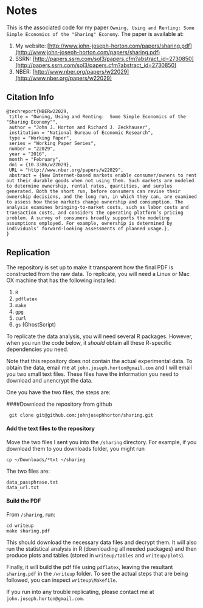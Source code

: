 # Notes

This is the associated code for my paper  ``Owning, Using and Renting: Some Simple Economics of the "Sharing" Economy``.
The paper is available at:

1. My website: [http://www.john-joseph-horton.com/papers/sharing.pdf](http://www.john-joseph-horton.com/papers/sharing.pdf)
1. SSRN: [http://papers.ssrn.com/sol3/papers.cfm?abstract_id=2730850](http://papers.ssrn.com/sol3/papers.cfm?abstract_id=2730850)
1. NBER: [http://www.nber.org/papers/w22029](http://www.nber.org/papers/w22029)

## Citation Info

```
@techreport{NBERw22029,
 title = "Owning, Using and Renting:  Some Simple Economics of the "Sharing Economy"",
 author = "John J. Horton and Richard J. Zeckhauser",
 institution = "National Bureau of Economic Research",
 type = "Working Paper",
 series = "Working Paper Series",
 number = "22029",
 year = "2016",
 month = "February",
 doi = {10.3386/w22029},
 URL = "http://www.nber.org/papers/w22029",
 abstract = {New Internet-based markets enable consumer/owners to rent out their durable goods when not using them. Such markets are modeled to determine ownership, rental rates, quantities, and surplus generated. Both the short run, before consumers can revise their ownership decisions, and the long run, in which they can, are examined to assess how these markets change ownership and consumption. The analysis examines bringing-to-market costs, such as labor costs and transaction costs, and considers the operating platform’s pricing problem. A survey of consumers broadly supports the modeling assumptions employed. For example, ownership is determined by individuals’ forward-looking assessments of planned usage.},
}	  

```

## Replication

The repository is set up to make it transparent how the final PDF is constructed from the raw data. 
To replicate, you will need a Linux or Mac OX machine that has the following installed:

1. `R`
1. `pdflatex`
1. `make`
1. `gpg`
1. `curl`
1. `gs` (GhostScript)

To replicate the data analysis, you will need several R packages.
However, when you run the code below, it *should* obtain all these R-specific dependencies you need. 

Note that this repository does not contain the actual experimental data.
To obtain the data, email me at `john.joseph.horton@gmail.com` and I will email you two small text files.
These files have the information you need to download and unencrypt the data. 

One you have the two files, the steps are:

####Download the repository from github
```
 git clone git@github.com:johnjosephhorton/sharing.git 
```
#### Add the text files to the repository
Move the two files I sent you into the `/sharing` directory.
For example, if you download them to you downloads folder, you might run
```
cp ~/Downloads/*txt ~/sharing
```
The two files are: 
```
data_passphrase.txt
data_url.txt
```
#### Build the PDF
From `/sharing`, run: 
```
cd writeup
make sharing.pdf
```
This should download the necessary data files and decrypt them.
It will also run the statistical analysis in R (downloading all needed packages) and then produce plots and tables (stored in `writeup/tables` and `writeup/plots`). 

Finally, it will build the pdf file using `pdflatex`, leaving the resultant `sharing.pdf` in the `/writeup` folder.
To see the actual steps that are being followed, you can inspect `writeup\Makefile`.

If you run into any trouble replicating, please contact me at ``john.joseph.horton@gmail.com``. 
